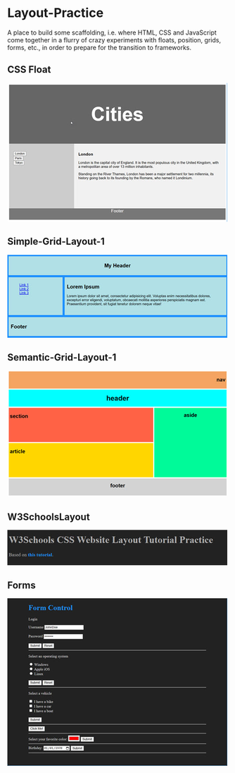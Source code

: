 # Layout-Practice
A place to build some scaffolding, i.e. where HTML, CSS and JavaScript come
together in a flurry of crazy experiments with floats, position, grids, forms, etc.,
in order to prepare for the transition to frameworks.

## CSS Float 
![main page](./images/CSSFloat.jpg)
## Simple-Grid-Layout-1
![main page](./images/SimpleGridLayout1.jpg)
## Semantic-Grid-Layout-1
![main page](./images/SemanticGridLayout1.jpg)
## W3SchoolsLayout
![main page](./images/W3SchoolsLayout.jpg)
## Forms
![main page](./Forms/FormControl/2025-03-17_16-01-46.jpg)